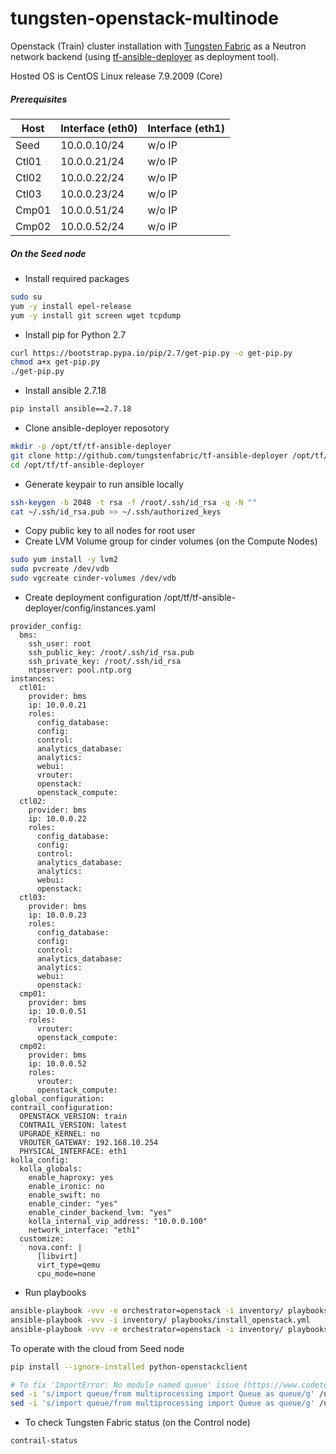 # tungsten-openstack-multinode

Openstack (Train) cluster installation with [Tungsten Fabric](https://tungsten.io/) as a Neutron network backend (using [tf-ansible-deployer](http://github.com/tungstenfabric/tf-ansible-deployer) as deployment tool). 

Hosted OS is CentOS Linux release 7.9.2009 (Core)

##### Prerequisites
| Host  | Interface (eth0)| Interface (eth1) |
| ------| --------------- | ---------------- |
| Seed  | 10.0.0.10/24    | w/o IP |
| Ctl01 | 10.0.0.21/24    | w/o IP |
| Ctl02 | 10.0.0.22/24    | w/o IP |
| Ctl03 | 10.0.0.23/24    | w/o IP |
| Cmp01 | 10.0.0.51/24    | w/o IP |
| Cmp02 | 10.0.0.52/24    | w/o IP |

##### On the Seed node
* Install required packages
```bash
sudo su
yum -y install epel-release
yum -y install git screen wget tcpdump
```
* Install pip for Python 2.7
```bash
curl https://bootstrap.pypa.io/pip/2.7/get-pip.py -o get-pip.py
chmod a+x get-pip.py
./get-pip.py
```
* Install ansible 2.7.18
```bash
pip install ansible==2.7.18
```
* Clone ansible-deployer reposotory
```bash
mkdir -p /opt/tf/tf-ansible-deployer
git clone http://github.com/tungstenfabric/tf-ansible-deployer /opt/tf/tf-ansible-deployer
cd /opt/tf/tf-ansible-deployer
```
* Generate keypair to run ansible locally
```bash
ssh-keygen -b 2048 -t rsa -f /root/.ssh/id_rsa -q -N ""
cat ~/.ssh/id_rsa.pub >> ~/.ssh/authorized_keys
```
* Copy public key to all nodes for root user
* Create LVM Volume group for cinder volumes (on the Compute Nodes)
```bash
sudo yum install -y lvm2
sudo pvcreate /dev/vdb
sudo vgcreate cinder-volumes /dev/vdb
```
* Create deployment configuration /opt/tf/tf-ansible-deployer/config/instances.yaml
```
provider_config:
  bms:
    ssh_user: root
    ssh_public_key: /root/.ssh/id_rsa.pub
    ssh_private_key: /root/.ssh/id_rsa
    ntpserver: pool.ntp.org
instances:
  ctl01:
    provider: bms
    ip: 10.0.0.21
    roles:
      config_database:
      config:
      control:
      analytics_database:
      analytics:
      webui:
      vrouter:
      openstack:
      openstack_compute:
  ctl02:
    provider: bms
    ip: 10.0.0.22
    roles:
      config_database:
      config:
      control:
      analytics_database:
      analytics:
      webui:
      openstack:
  ctl03:
    provider: bms
    ip: 10.0.0.23
    roles:
      config_database:
      config:
      control:
      analytics_database:
      analytics:
      webui:
      openstack:
  cmp01:
    provider: bms
    ip: 10.0.0.51
    roles:
      vrouter:
      openstack_compute:
  cmp02:
    provider: bms
    ip: 10.0.0.52
    roles:
      vrouter:
      openstack_compute:
global_configuration:
contrail_configuration:
  OPENSTACK_VERSION: train
  CONTRAIL_VERSION: latest
  UPGRADE_KERNEL: no
  VROUTER_GATEWAY: 192.168.10.254
  PHYSICAL_INTERFACE: eth1
kolla_config:
  kolla_globals:
    enable_haproxy: yes
    enable_ironic: no
    enable_swift: no
    enable_cinder: "yes"
    enable_cinder_backend_lvm: "yes"
    kolla_internal_vip_address: "10.0.0.100"
    network_interface: "eth1"
  customize:
    nova.conf: |
      [libvirt]
      virt_type=qemu
      cpu_mode=none
```
* Run playbooks
```bash
ansible-playbook -vvv -e orchestrator=openstack -i inventory/ playbooks/configure_instances.yml
ansible-playbook -vvv -i inventory/ playbooks/install_openstack.yml
ansible-playbook -vvv -e orchestrator=openstack -i inventory/ playbooks/install_contrail.yml
```
To operate with the cloud from Seed node
```bash
pip install --ignore-installed python-openstackclient

# To fix 'ImportError: No module named queue' issue (https://www.codetd.com/en/article/12518649)
sed -i 's/import queue/from multiprocessing import Queue as queue/g' /usr/lib/python2.7/site-packages/openstack/utils.py
sed -i 's/import queue/from multiprocessing import Queue as queue/g' /usr/lib/python2.7/site-packages/openstack/cloud/openstackcloud.py
```
* To check Tungsten Fabric status (on the Control node)
```bash
contrail-status
```
